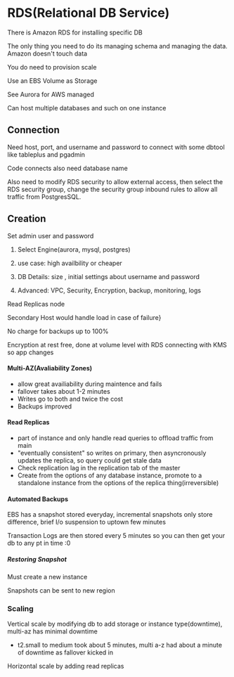 # RDS(Relational DB Service)

There is Amazon RDS for installing specific DB 

The only thing you need to do its managing schema and managing the data. Amazon doesn't touch data 

You do need to provision scale

Use an EBS Volume as Storage

See Aurora for AWS managed

Can host multiple databases and such on one instance

## Connection

Need host, port, and username and password to connect with some dbtool like tableplus and pgadmin

Code connects also need database name

Also need to modify RDS security to allow external access, then select the RDS security group, change the security group inbound rules to allow all traffic from PostgresSQL.

## Creation

Set admin user and password

1) Select Engine(aurora, mysql, postgres)

2) use case: high availbility or cheaper

3) DB Details: size , initial settings about username and password

4) Advanced: VPC, Security, Encryption, backup, monitoring, logs 

Read Replicas node 

Secondary Host would handle load in case of failure}

No charge for backups up to 100%

Encryption at rest free, done at volume level with RDS connecting with KMS so app changes

#### Multi-AZ(Avaliability Zones)

- allow great availiability during maintence and fails
- fallover takes about 1-2 minutes
- Writes go to both and twice the cost
- Backups improved 

#### Read Replicas

- part of instance and only handle read queries to offload traffic from main
- "eventually consistent" so writes on primary, then asyncronously updates the replica, so query could get stale data
- Check replication lag in the replication tab of the master
- Create from the options of any database instance, promote to a standalone instance from the options of the replica thing(irreversible)

#### Automated Backups

EBS has a snapshot stored everyday, incremental snapshots only store difference, brief I/o suspension to uptown few minutes

Transaction Logs are then stored every 5 minutes so you can then get your db to any pt in time :0

##### Restoring Snapshot

Must create a new instance

Snapshots can be sent to new region

### Scaling

Vertical scale by modifying db to add storage or instance type(downtime), multi-az has minimal downtime

- t2.small to medium took about 5 minutes, multi a-z had about a minute of downtime as fallover kicked in 

Horizontal scale by adding read replicas